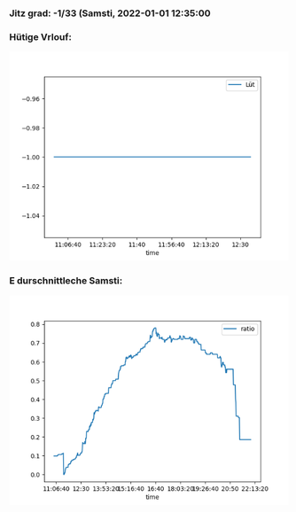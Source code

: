 ### Jitz grad: -1/33 (Samsti, 2022-01-01 12:35:00

### Hütige Vrlouf:
![Graph](Today.png)

### E durschnittleche Samsti:
![Graph](Samsti.png)